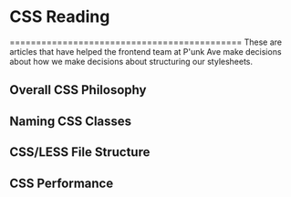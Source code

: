 # CSS Reading
============================================
These are articles that have helped the frontend team at P'unk Ave
make decisions about how we make decisions about structuring our stylesheets.

## Overall CSS Philosophy

## Naming CSS Classes

## CSS/LESS File Structure

## CSS Performance
